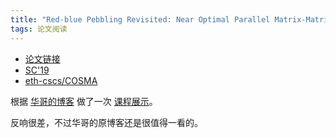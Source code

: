 ```yaml
---
title: "Red-blue Pebbling Revisited: Near Optimal Parallel Matrix-Matrix Multiplication"
tags: 论文阅读
---
```


- [论文链接](https://dl.acm.org/doi/10.1145/3295500.3356181)
- [SC'19](https://sc19.supercomputing.org/presentation/index-id=pap293&sess=sess144.html)
- [eth-cscs/COSMA](https://github.com/eth-cscs/COSMA/tree/v2.5.1)

根据 [华哥的博客](https://enigmahuang.me/2022/04/02/CARMA-COSMA/) 做了一次 [课程展示](https://cdn.jsdelivr.net/gh/wu-kan/blog-image/2022/04/15/1.pdf)。

反响很差，不过华哥的原博客还是很值得一看的。
